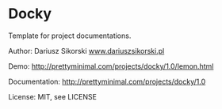 # Docky
Template for project documentations.

Author: Dariusz Sikorski www.dariuszsikorski.pl

Demo: http://prettyminimal.com/projects/docky/1.0/lemon.html

Documentation: http://prettyminimal.com/projects/docky/1.0

License: MIT, see LICENSE
